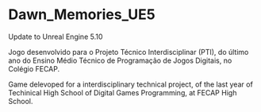 # Dawn_Memories_UE5
Update to Unreal Engine 5.10

Jogo desenvolvido para o Projeto Técnico Interdisciplinar (PTI), do último ano do Ensino Médio Técnico de Programação de Jogos Digitais, no Colégio FECAP.

Game delevoped for a interdisciplinary technical project, of the last year of Techinical High School of Digital Games Programming, at FECAP High School.

